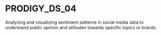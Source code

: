 # PRODIGY_DS_04
Analyzing and visualizing sentiment patterns in social media data to understand public opinion and attitudes towards specific topics or brands
